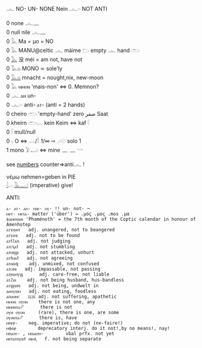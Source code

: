 𓂜 NO- UN- NONE Nein  𓂜𓏏 NOT ANTI  

0 none 𓂜𓈖  
0 null nile 𓂜𓈖  
0 𓅓 Ma = µo = NO  
0 𓅓 MANU@celtic 𓂜 máime 𓂬 empty 𓂜 hand 𓂧  
0 [𓅓](Musen) 没 méi = am not, have not  
0 𓅓𓐍 MONO ⋍ sole'ly  
0 [𓅓𓐍](𓅓𓐍) mnacht = nought,nix, new-moon  
0 𓅓 ⲙⲙⲟⲛ  'mais-non' ⇔ 0. Memnon?  
0 𓂜 ⲁⲛ un-  
0 𓂜𓏏 anti-  ⲁⲧ-   (anti = 2 hands)  
0 cheiro 𓂧 'empty-hand' zero صفر Saat  
0 kheirn 𓂧𓂋 kein Keim ⇔ kaf 𓎫  
0 𓎫 mull/null  
0 𓊪 O ⇔ 𓂋/𓎛 1/∞ ⇨ 𓈒𓏸𓇳 solo 1  
1 mono 𓅱𓂝 ⇔ mine 𓈖  𓈖  𓎡  

see [numbers](Numbers) counter=>anti𓂜 !  

νέμω nehmen=geben in PIE  
[𓇋](𓇋)𓐝[𓅓](𓅓)[𓂝](𓂝) (imperative) give!  

ANTI:  
```  
ⲁ- ⲁⲧ- ⲁⲑ- ⲉⲛⲉ- ⲟⲩ- !! un- not- ¬  
ⲙⲉⲧ- ⲙⲉⲧⲁ- matter ('über') ↔ .μός .μος .mos .μα  
ⲫⲁⲙⲉⲛⲱⲑ	'Phaménoth' = the 7th month of the Coptic calendar in honour of Amenhotep  
ⲁⲧϫⲱⲛⲧ 	 adj. unangered, not to beangered  
ⲁⲧϫⲓⲙⲓ 	 adj. not to be found  
ⲁⲧϯϩⲁⲡ 	 adj. not judging  
ⲁⲧⲥⲗⲁϯ 	 adj. not stumbling  
ⲁⲧⲙⲓϣⲓ 	 adj. not attacked, unhurt  
ⲁⲧϯⲙⲁϯ 	 adj. not agreeing  
ⲁⲧⲑⲱq	 adj. unmixed, not confused  
ⲁⲧⲥⲓⲛⲓ 	 adj. impassable, not passing  
ⲁⲧⲣⲱⲟⲩϣ 	 adj. care-free, not liable  
ⲁⲧϩⲁⲓ 	 adj. not being husband, hus-bandless  
ⲁⲧϣⲱⲡⲓ 	 adj. not being, undwelt in  
ⲁⲑⲟⲩⲱⲙ 	 adj. not eating, foodless  
ⲁⲡⲁⲑⲏⲥ 	 🇬🇷 adj. not suffering, apathetic  
ⲙⲙⲟⲛ ⲟⲩⲟⲛ 	 there is not one, any  
ⲙⲙⲟⲛⲧⲁ⳼ 	 there is not  
ⲟⲩⲛ ⲟⲩⲟⲛ 	 (rare), there is one, are some  
ⲟⲩⲟⲛⲧⲁ⳼ 	 there is, have  
ⲙⲡⲉⲣ- 	 neg. imperative; do not (ne-faire!)  
ⲙⲫⲱⲣ 	 	deprecatory interj. do it not!,by no means!, nay!  
ⲙⲡⲁⲧⲉ- , ⲙⲡⲁⲛⲧⲉ- 	 	vbal prfx. not yet  
ⲙⲉⲧⲁⲧⲟⲩⲱϯ ⲉⲃⲟⲗ	 f. not being separate  
```  
